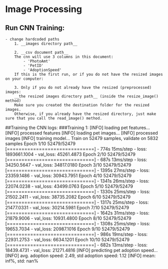 # Image Processing

## Run CNN Training:
	- change hardcoded paths
		1. __images directory path__
		
		2. __csv document path__ 
		The cnn will use 3 columns in this document: 
			- 'PhotoAmt'
			- 'PetID'
			- 'AdoptionSpeed'
		If this is the first run, or if you do not have the resized images on your computer:
		
		3. Only if you do not already have the resized (preprocessed) images:
		__the resized images directory path__ (inside the resize_image() method)
		Make sure you created the destination folder for the resized images.
		Otherwise, if you already have the resized directory, just make sure that you call the read_image() method.

##Training the CNN logs:
###Training 1:
	[INFO] loading pet features...
	[INFO] processed features
	[INFO] loading pet images...
	[INFO] processed images
	[INFO] training model...
	Train on 52479 samples, validate on 5832 samples
	Epoch 1/10
	52479/52479 [==============================] - 774s 15ms/step - loss: 1893661.1004 - val_loss: 45261.4873
	Epoch 2/10
	52479/52479 [==============================] - 687s 13ms/step - loss: 34250.5647 - val_loss: 34817.0180
	Epoch 3/10
	52479/52479 [==============================] - 1395s 27ms/step - loss: 23359.1486 - val_loss: 30943.7951
	Epoch 4/10
	52479/52479 [==============================] - 1341s 26ms/step - loss: 22074.0238 - val_loss: 43499.0763
	Epoch 5/10
	52479/52479 [==============================] - 1330s 25ms/step - loss: 21502.2411 - val_loss: 38735.2082
	Epoch 6/10
	52479/52479 [==============================] - 1317s 25ms/step - loss: 21477.0331 - val_loss: 30214.5981
	Epoch 7/10
	52479/52479 [==============================] - 1642s 31ms/step - loss: 21879.9006 - val_loss: 10931.4800
	Epoch 8/10
	52479/52479 [==============================] - 1308s 25ms/step - loss: 19653.7034 - val_loss: 20987.1016
	Epoch 9/10
	52479/52479 [==============================] - 986s 19ms/step - loss: 22931.2753 - val_loss: 6634.1201
	Epoch 10/10
	52479/52479 [==============================] - 682s 13ms/step - loss: 18439.4731 - val_loss: 21271.4816
	[INFO] predicting pet adoption speed...
	[INFO] avg. adoption speed: 2.49, std adoption speed: 1.12
	[INFO] mean: inf%, std: nan%		
	
	
